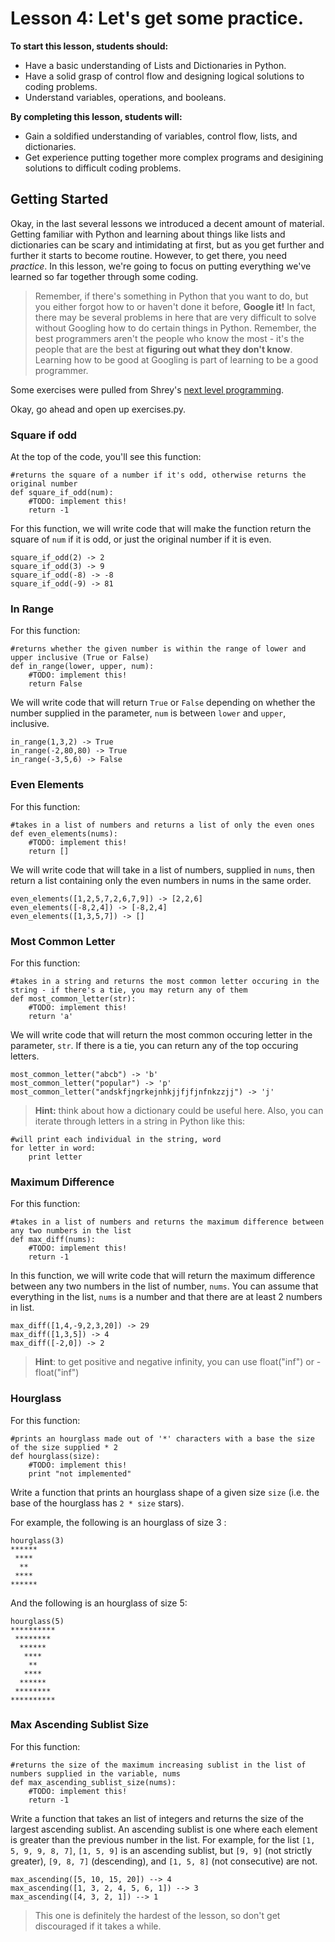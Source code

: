 # Lesson 4: Let's get some practice.

**To start this lesson, students should:**

* Have a basic understanding of Lists and Dictionaries in Python.
* Have a solid grasp of control flow and designing logical solutions to coding problems.
* Understand variables, operations, and booleans.

**By completing this lesson, students will:**

* Gain a soldified understanding of variables, control flow, lists, and dictionaries.
* Get experience putting together more complex programs and desigining solutions to difficult coding problems.

## Getting Started

Okay, in the last several lessons we introduced a decent amount of material. Getting familiar with Python and learning about things like lists and dictionaries can be scary and intimidating at first, but as you get further and further it starts to become routine. However, to get there, you need *practice*. In this lesson, we're going to focus on putting everything we've learned so far together through some coding.

> Remember, if there's something in Python that you want to do, but you either forgot how to or haven't done it before, **Google it!** In fact, there may be several problems in here that are very difficult to solve without Googling how to do certain things in Python. Remember, the best programmers aren't the people who know the most - it's the people that are the best at **figuring out what they don't know**. Learning how to be good at Googling is part of learning to be a good programmer.
 
Some exercises were pulled from Shrey's [next level programming](https://github.com/ShreyGupta19/streetcode-next-level/blob/master/labs/lab1.md).

Okay, go ahead and open up exercises.py.

### Square if odd

At the top of the code, you'll see this function:

	#returns the square of a number if it's odd, otherwise returns the original number
	def square_if_odd(num):	
		#TODO: implement this!
		return -1
		
For this function, we will write code that will make the function return the square of `num` if it is odd, or just the original number if it is even.

	square_if_odd(2) -> 2
	square_if_odd(3) -> 9
	square_if_odd(-8) -> -8
	square_if_odd(-9) -> 81
	
### In Range	

For this function:

	#returns whether the given number is within the range of lower and upper inclusive (True or False)
	def in_range(lower, upper, num):
		#TODO: implement this!
		return False

We will write code that will return `True` or `False` depending on whether the number supplied in the parameter, `num` is between `lower` and `upper`, inclusive.

	in_range(1,3,2) -> True
	in_range(-2,80,80) -> True
	in_range(-3,5,6) -> False
	

### Even Elements

For this function:

	#takes in a list of numbers and returns a list of only the even ones
	def even_elements(nums):
		#TODO: implement this!
		return []
		
We will write code that will take in a list of numbers, supplied in `nums`, then return a list containing only the even numbers in nums in the same order.

	even_elements([1,2,5,7,2,6,7,9]) -> [2,2,6]
	even_elements([-8,2,4]) -> [-8,2,4]
	even_elements([1,3,5,7]) -> []
	

### Most Common Letter

For this function: 

	#takes in a string and returns the most common letter occuring in the string - if there's a tie, you may return any of them
	def most_common_letter(str):
		#TODO: implement this!
		return 'a'
		
We will write code that will return the most common occuring letter in the parameter, `str`. If there is a tie, you can return any of the top occuring letters.

	most_common_letter("abcb") -> 'b'
	most_common_letter("popular") -> 'p'
	most_common_letter("andskfjngrkejnhkjjfjfjnfnkzzjj") -> 'j'
	
> **Hint:** think about how a dictionary could be useful here. Also, you can iterate through letters in a string in Python like this:
 
 	#will print each individual in the string, word
	for letter in word:
		print letter
		

### Maximum Difference

For this function:

	#takes in a list of numbers and returns the maximum difference between any two numbers in the list
	def max_diff(nums):
		#TODO: implement this!
		return -1
		
In this function, we will write code that will return the maximum difference between any two numbers in the list of number, `nums`. You can assume that everything in the list, `nums` is a number and that there are at least 2 numbers in list.

	max_diff([1,4,-9,2,3,20]) -> 29
	max_diff([1,3,5]) -> 4
	max_diff([-2,0]) -> 2
	
> **Hint**: to get positive and negative infinity, you can use float("inf") or -float("inf")


### Hourglass

For this function:

	#prints an hourglass made out of '*' characters with a base the size of the size supplied * 2
	def hourglass(size):
		#TODO: implement this!
		print "not implemented"

Write a function that prints an hourglass shape of a given size `size` (i.e. the base of the hourglass has `2 * size` stars).
	
For example, the following is an hourglass of size 3 :
	
	hourglass(3) 
	******
	 ****
	  **
	 ****
	******
	
And the following is an hourglass of size 5:
	
	hourglass(5)
	**********
	 ********
	  ******
	   ****
	    **
	   ****
	  ******
	 ********
	**********
	

### Max Ascending Sublist Size

For this function:

	#returns the size of the maximum increasing sublist in the list of numbers supplied in the variable, nums
	def max_ascending_sublist_size(nums):
		#TODO: implement this!
		return -1
		
Write a function that takes an list of integers and returns the size of the largest ascending sublist. An ascending sublist is one where each element is greater than the previous number in the list. For example, for the list `[1, 5, 9, 9, 8, 7]`, `[1, 5, 9]` is an ascending sublist, but `[9, 9]` (not strictly greater), `[9, 8, 7]` (descending), and `[1, 5, 8]` (not consecutive) are not. 

	max_ascending([5, 10, 15, 20]) --> 4
	max_ascending([1, 3, 2, 4, 5, 6, 1]) --> 3
	max_ascending([4, 3, 2, 1]) --> 1
	
> This one is definitely the hardest of the lesson, so don't get discouraged if it takes a while.
